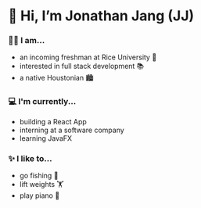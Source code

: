 # 👋 Hi, I’m Jonathan Jang (JJ)

### 🙋‍♂️ I am...
- an incoming freshman at Rice University 🦉
- interested in full stack development 📚
- a native Houstonian 🏙️

### 💻 I'm currently...
- building a React App
- interning at a software company
- learning JavaFX

### ✨ I like to...
- go fishing 🎣
- lift weights 🏋️
- play piano 🎹

<!---
JonathanJang24/JonathanJang24 is a ✨ special ✨ repository because its `README.md` (this file) appears on your GitHub profile.
You can click the Preview link to take a look at your changes.
--->
